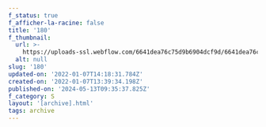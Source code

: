 ```yaml
---
f_status: true
f_afficher-la-racine: false
title: '180'
f_thumbnail:
  url: >-
    https://uploads-ssl.webflow.com/6641dea76c75d9b6904dcf9d/6641dea76c75d9b6904dd34d_180.jpg
  alt: null
slug: '180'
updated-on: '2022-01-07T14:18:31.784Z'
created-on: '2022-01-07T13:39:34.198Z'
published-on: '2024-05-13T09:35:37.825Z'
f_category: S
layout: '[archive].html'
tags: archive
---
```



